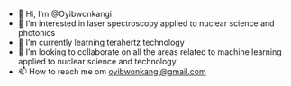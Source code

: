 - 👋 Hi, I’m @Oyibwonkangi
- 👀 I’m interested in laser spectroscopy applied to nuclear science and photonics
- 🌱 I’m currently learning terahertz technology
- 💞️ I’m looking to collaborate on all the areas related to machine learning applied to nuclear science and technology
- 📫 How to reach me om oyibwonkangi@gmail.com

<!---
Oyibwonkangi/Oyibwonkangi is a ✨ special ✨ repository because its `README.md` (this file) appears on your GitHub profile.
You can click the Preview link to take a look at your changes.
--->
